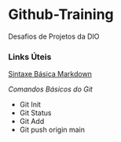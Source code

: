 # Github-Training
Desafios de Projetos da DIO

### Links Úteis
[Sintaxe Básica Markdown](https://www.markdownguide.org/)

_Comandos Básicos do Git_

* Git Init
* Git Status
* Git Add
* Git push origin main